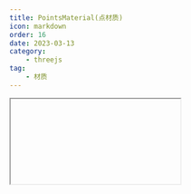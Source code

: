 ```yaml
---
title: PointsMaterial(点材质)
icon: markdown
order: 16
date: 2023-03-13
category:
    - threejs
tag:
    - 材质
---
```


<IFrame url="https://luotainxu-demo.netlify.app/#/threejs/pointsMaterial"/>

## PointsMaterial

Points使用的默认材质。

## 构造器

### parameters : Object

parameters - (可选)用于定义材质外观的对象，具有一个或多个属性。 材质的任何属性都可以从此处传入(包括从Material继承的任何属性)。

属性color例外，其可以作为十六进制字符串传递，默认情况下为 0xffffff（白色），内部调用Color.set(color)。

## 属性

共有属性请参见其基类Material。

### .alphaMap : Texture

alpha贴图是一张灰度纹理，用于控制整个表面的不透明度。（黑色：完全透明；白色：完全不透明）。 默认值为null。

仅使用纹理的颜色，忽略alpha通道（如果存在）。 对于RGB和RGBA纹理，WebGL渲染器在采样此纹理时将使用绿色通道， 因为在DXT压缩和未压缩RGB 565格式中为绿色提供了额外的精度。 Luminance-only以及luminance/alpha纹理也仍然有效。

### .color : Color

材质的颜色(Color)，默认值为白色 (0xffffff)。

### .fog : Boolean

材质是否受雾影响。默认为true。

### .map : Texture

使用来自Texture的数据设置点的颜色。可以选择包括一个alpha通道，通常与 .transparent或.alphaTest。

### .size : Number

设置点的大小。默认值为1.0。
Will be capped if it exceeds the hardware dependent parameter gl.ALIASED_POINT_SIZE_RANGE.

### .sizeAttenuation : Boolean

指定点的大小是否因相机深度而衰减。（仅限透视摄像头。）默认为true。

## 方法

共有方法请参见其基类Material
